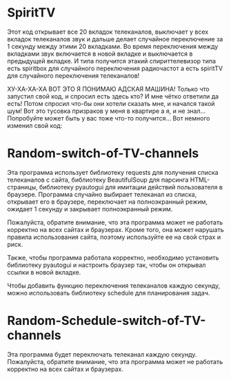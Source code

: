 # SpiritTV

Этот код открывает все 20 вкладок телеканалов, выключает у всех вкладок телеканалов звук и дальше делает случайное переключение за 1 секунду между этими 20 вкладками. Во время переключения между вкладками звук включается в новой вкладке и выключается в предыдущей вкладке.
И типа получится этакий спириттелевизор типа есть spiritbox для случайного переключения радиочастот а есть spiritTV для случайного переключения телеканалов! 

ХУ-ХА-ХА-ХА ВОТ ЭТО Я ПОНИМАЮ АДСКАЯ МАШИНА! Только что запустил свой код, и спросил есть здесь кто? И мне чётко ответили да есть! Потом спросил что-бы они хотели сказать мне, и начался такой шум! Вот это тусовка призраков у меня в квартире а я, и не знал... Попробуйте может быть у вас тоже что-то получится... Вот немного изменил свой код:

# Random-switch-of-TV-channels

Эта программа использует библиотеку requests для получения списка телеканалов с сайта, библиотеку BeautifulSoup для парсинга HTML-страницы, библиотеку pyautogui для имитации действий пользователя в браузере. Программа случайно выбирает телеканал из списка, открывает его в браузере, переключает на полноэкранный режим, ожидает 1 секунду и закрывает полноэкранный режим.

Пожалуйста, обратите внимание, что эта программа может не работать корректно на всех сайтах и браузерах. Кроме того, она может нарушать правила использования сайта, поэтому используйте ее на свой страх и риск.

Также, чтобы программа работала корректно, необходимо установить библиотеку pyautogui и настроить браузер так, чтобы он открывал ссылки в новой вкладке.

Чтобы добавить функцию переключения телеканалов каждую секунду, можно использовать библиотеку schedule для планирования задач.

# Random-Schedule-switch-of-TV-channels

Эта программа будет переключать телеканал каждую секунду. Пожалуйста, обратите внимание, что эта программа может не работать корректно на всех сайтах и браузерах.
